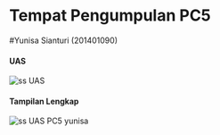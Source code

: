 # Tempat Pengumpulan PC5

#Yunisa Sianturi (201401090)

#### UAS 
![ss UAS](https://user-images.githubusercontent.com/77237645/208037786-4df0558d-c127-424b-a4a1-d3efe44694e9.png)

#### Tampilan Lengkap 
![ss UAS PC5 yunisa](https://user-images.githubusercontent.com/77237645/208037864-04beef6b-43bc-462b-a92d-184c1b478ca9.png)


